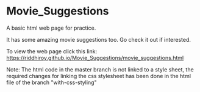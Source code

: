 # Movie_Suggestions
A basic html web page for practice.

It has some amazing movie suggestions too. Go check it out if interested.

To view the web page click this link: https://riddhiroy.github.io/Movie_Suggestions/movie_suggestions.html

Note: The html code in the master branch is not linked to a style sheet, the required changes for linking the css stylesheet has been done in the html file of the branch "with-css-styling"

